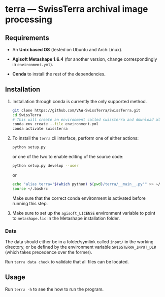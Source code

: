 # terra — SwissTerra archival image processing

## Requirements

* An **Unix based OS** (tested on Ubuntu and Arch Linux).

* **Agisoft Metashape 1.6.4** (for another version, change correspondingly in `environment.yml`).

* **Conda** to install the rest of the dependencies.

## Installation
1. 	
	Installation through conda is currently the only supported method.

	```bash
	git clone https://github.com/VAW-SwissTerra/SwissTerra.git
	cd SwissTerra
	# This will create an environment called swissterra and download all the packages
	conda env create --file environment.yml
	conda activate swissterra
	```
2. 	To install the `terra` cli interface, perform one of either actions:
	```bash
	python setup.py 
	```
	or one of the two to enable editing of the source code:
	```bash
	python setup.py develop --user
	```
	or
	```bash
	echo "alias terra='$(which python) $(pwd)/terra/__main__.py'" >> ~/.bashrc
	source ~/.bashrc
	```

	Make sure that the correct conda environment is activated before running this step.

3. 	Make sure to set up the `agisoft_LICENSE` environment variable to point to `metashape.lic` in the Metashape installation folder.

### Data
The data should either be in a folder/symlink called `input/` in the working directory, or be defined by the environment variable `SWISSTERRA_INPUT_DIR` (which takes precedence over the former).

Run `terra data check` to validate that all files can be located.

## Usage
Run `terra -h` to see the how to run the program.
